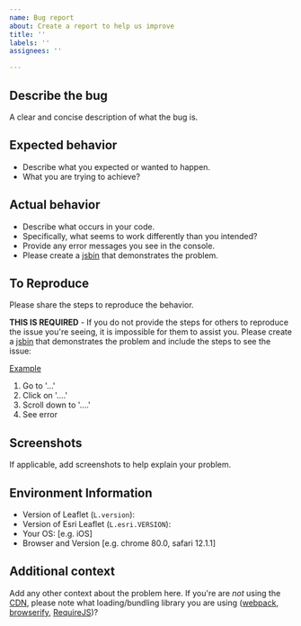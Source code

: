```yaml
---
name: Bug report
about: Create a report to help us improve
title: ''
labels: ''
assignees: ''

---
```


## Describe the bug

A clear and concise description of what the bug is.

## Expected behavior

- Describe what you expected or wanted to happen.
- What you are trying to achieve?

## Actual behavior

- Describe what occurs in your code.
- Specifically, what seems to work differently than you intended?
- Provide any error messages you see in the console.
- Please create a [jsbin](https://jsbin.com/yewimat/edit?html,output) that demonstrates the problem.

## To Reproduce

Please share the steps to reproduce the behavior.

**THIS IS REQUIRED** - If you do not provide the steps for others to reproduce the issue you're seeing, it is impossible for them to assist you. Please create a [jsbin](https://jsbin.com/yewimat/edit?html,output) that demonstrates the problem and include the steps to see the issue:

[Example](https://jsbin.com/zzzzzzz/edit?html,output)

1. Go to '...'
2. Click on '....'
3. Scroll down to '....'
4. See error

## Screenshots

If applicable, add screenshots to help explain your problem.

## Environment Information

- Version of Leaflet (`L.version`):
- Version of Esri Leaflet (`L.esri.VERSION`):
- Your OS: [e.g. iOS]
- Browser and Version [e.g. chrome 80.0, safari 12.1.1]

## Additional context

Add any other context about the problem here. If you're are *not* using the [CDN](http://www.jsdelivr.com/projects/leaflet.esri), please note what loading/bundling library you are using ([webpack](https://webpack.github.io/), [browserify](http://browserify.org/), [RequireJS](http://requirejs.org/))?
